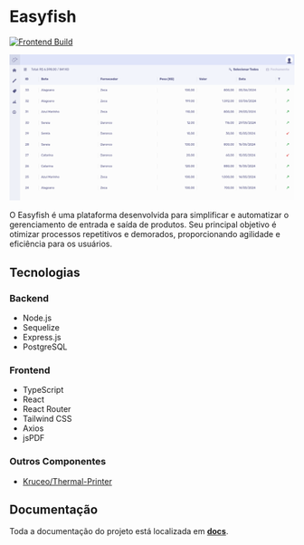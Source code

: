 # Easyfish

[![Frontend Build](https://github.com/Kruceo/easyfish/actions/workflows/frontend-build.yml/badge.svg)](https://github.com/Kruceo/easyfish/actions/workflows/frontend-build.yml)

![screenshot](https://raw.githubusercontent.com/Kruceo/easyfish/main/docs/media/ss3.png)

O Easyfish é uma plataforma desenvolvida para simplificar e automatizar o gerenciamento de entrada e saída de produtos. Seu principal objetivo é otimizar processos repetitivos e demorados, proporcionando agilidade e eficiência para os usuários.

## Tecnologias 

### Backend
- Node.js
- Sequelize
- Express.js
- PostgreSQL

### Frontend
- TypeScript
- React
- React Router
- Tailwind CSS
- Axios
- jsPDF

### Outros Componentes
- [Kruceo/Thermal-Printer](https://github.com/Kruceo/thermal-printer)

## Documentação

Toda a documentação do projeto está localizada em [**docs**](https://github.com/Kruceo/easyfish/tree/main/docs).
